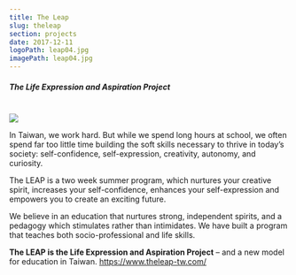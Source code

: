 ```yaml
---
title: The Leap
slug: theleap
section: projects
date: 2017-12-11
logoPath: leap04.jpg
imagePath: leap04.jpg
---
```

##### The Life Expression and Aspiration Project

</br>
<img src="/images/leap04.jpg">

In Taiwan, we work hard. But while we spend long hours at school, we often spend far too little time building the soft skills necessary to thrive in today’s society: self-confidence, self-expression, creativity, autonomy, and curiosity.

 The LEAP is a two week summer program, which nurtures your creative spirit, increases your self-confidence, enhances your self-expression and empowers you to create an exciting future.

We believe in an education that nurtures strong, independent spirits, and a pedagogy which stimulates rather than intimidates. We have built a program that teaches both socio-professional and life skills.

**The LEAP is the Life Expression and Aspiration Project** – and a new model for education in Taiwan.
https://www.theleap-tw.com/
